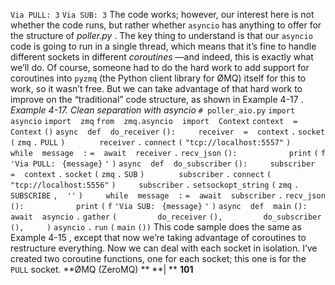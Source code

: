 `Via PULL: 3` `Via SUB: 3` The code works; however, our interest here is not whether the code runs, but rather whether  `asyncio`  has anything to offer for the structure of  *poller.py* . The key thing to understand is that our  `asyncio`  code is going to run in a single thread, which means that it’s fine to handle different sockets in different  *coroutines* —and indeed, this is exactly what we’ll do. Of course,  someone had to do the hard work  to add support for coroutines into `pyzmq`  (the Python client library for ØMQ) itself for this to work, so it wasn’t free. But we can take advantage of that hard work to improve on the “traditional” code structure, as shown in  Example 4-17 . *Example 4-17. Clean separation with asyncio* `# poller_aio.py` `import` ` ` `asyncio` `import` ` ` `zmq` `from` ` ` `zmq.asyncio` ` ` `import` ` ` `Context` `context` ` ` `=` ` ` `Context` `()` `async` ` ` `def` ` ` `do_receiver` `():` `    ` `receiver` ` ` `=` ` ` `context` `.` `socket` `(` `zmq` `.` `PULL` `)` `  ` `    ` `receiver` `.` `connect` `(` `"tcp://localhost:5557"` `)` `    ` `while` ` ` `message` ` ` `:` `=` ` ` `await` ` ` `receiver` `.` `recv_json` `():` `  ` `        ` `print` `(` `f` `'Via PULL: ` `{message}` `'` `)` `async` ` ` `def` ` ` `do_subscriber` `():` `    ` `subscriber` ` ` `=` ` ` `context` `.` `socket` `(` `zmq` `.` `SUB` `)` `  ` `    ` `subscriber` `.` `connect` `(` `"tcp://localhost:5556"` `)` `    ` `subscriber` `.` `setsockopt_string` `(` `zmq` `.` `SUBSCRIBE` `,` ` ` `''` `)` `    ` `while` ` ` `message` ` ` `:` `=` ` ` `await` ` ` `subscriber` `.` `recv_json` `():` `  ` `        ` `print` `(` `f` `'Via SUB: ` `{message}` `'` `)` `async` ` ` `def` ` ` `main` `():` `    ` `await` ` ` `asyncio` `.` `gather` `(` `        ` `do_receiver` `(),` `        ` `do_subscriber` `(),` `    ` `)` `asyncio` `.` `run` `(` `main` `())` This code sample does the same as  Example 4-15 , except that now we’re taking advantage of coroutines to restructure everything. Now we can deal with each socket in isolation. I’ve created two coroutine functions, one for each socket; this one is for the  `PULL`  socket. **ØMQ (ZeroMQ) ** **| ** **101**